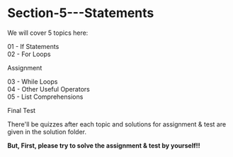 # Section-5---Statements

We will cover 5 topics here:

01 - If Statements<br>
02 - For Loops

Assignment

03 - While Loops<br>
04 - Other Useful Operators<br>
05 - List Comprehensions

Final Test


There'll be quizzes after each topic and solutions for assignment & test are given in the solution folder.

**But, First, please try to solve the assignment & test by yourself!!**
